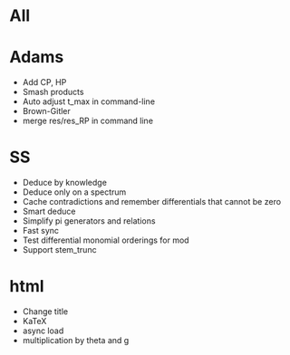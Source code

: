 # All

# Adams
* Add CP, HP
* Smash products
* Auto adjust t_max in command-line
* Brown-Gitler
* merge res/res_RP in command line

# SS
* Deduce by knowledge
* Deduce only on a spectrum
* Cache contradictions and remember differentials that cannot be zero
* Smart deduce
* Simplify pi generators and relations
* Fast sync
* Test differential monomial orderings for mod
* Support stem_trunc

# html
* Change title
* KaTeX
* async load
* multiplication by theta and g
